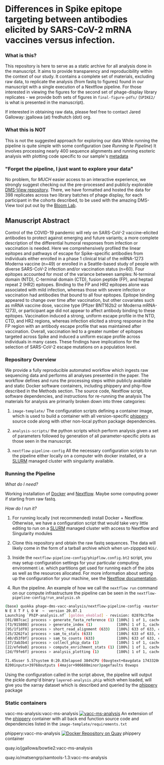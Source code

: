 # Differences in Spike epitope targeting between antibodies elicited by SARS-CoV-2 mRNA vaccines versus infection. 

### What is this?

This repository is here to serve as a static archive for all analysis done in the manuscript. 
It aims to provide transparency and reproducibility within the context of our study. 
It contains a complete set of materials, excluding raw data, 
to replicate the analysis (from fastq to figures) 
found in our manuscript with a single execution of a Nextflow pipeline.
For those interested in viewing the figures for the second set of phage-display library replicates -
we provide both sets of figures in `final-figure-pdfs/` (`SPIKE2/` is what is presented in the manuscript).

If interested in obtaining raw data,
please feel free to contact Jared Galloway:
jgallowa (at) fredhutch (dot) org. 

### What this is NOT

This is not the suggested approach for exploring our data
While running the pipeline is quite simple with some configuration (see *Running te Pipeline*)
It involves processing nearly 400 sequence alignments and running
esoteric analysis with plotting code specific to our sample's 
[metadata](nextflow-pipeline-config/sample_table.csv)

### "Forget the pipeline, I just want to explore your data"

No problem, for *MUCH* easier access to an interactive experience, 
we strongly suggest checking out the pre-processed and publicly explorable 
[DMS-View repository](https://github.com/matsengrp/vacc-dms-view-host-repo). 
There, we have formatted and hosted the data for 398 replicates across two library batches of
phage display, for each participant in the cohorts described, to be used with the amazing DMS-View
tool put out by the 
[Bloom Lab](https://research.fredhutch.org/bloom/en.html). 

## Manuscript Abstract

Control of the COVID-19 pandemic will rely on SARS-CoV-2 vaccine-elicited antibodies to protect against emerging and future variants; a more complete description of the differential humoral responses from infection or vaccination is needed. Here we comprehensively profiled the linear epitopes and pathways of escape for Spike-specific antibodies from individuals either enrolled in a phase 1 clinical trial of the mRNA-1273 Moderna vaccine (n=49) or enrolled in a Seattle-based study of people with diverse SARS-CoV-2 infection and/or vaccination status (n=60). Four epitopes accounted for most of the variance between samples: N-terminal domain (NTD), C-terminal domain (CTD), fusion peptide (FP), and heptad repeat 2 (HR2) epitopes. Binding to the FP and HR2 epitopes alone was associated with mild infection, whereas those with severe infection or vaccination had antibodies that bound to all four epitopes. Epitope binding appeared to change over time after vaccination, but other covariates such as mRNA vaccine dose, vaccine type (Pfizer BNT162b2 or Moderna mRNA-1273), or participant age did not appear to affect antibody binding to these epitopes. Vaccination induced a strong, uniform escape profile in the NTD, CTD, and HR2 regions, whereas infection elicited a strong response in the FP region with an antibody escape profile that was maintained after vaccination. Overall, vaccination led to a greater number of epitopes targeted across Spike and induced a uniform escape profile across individuals in many cases. These findings have implications for the selection of SARS-CoV-2 escape mutations on a population level. 


### Repository Overview

We provide a fully reproducible automated workflow which ingests raw sequencing data and performs all analyses presented in the paper. 
The workflow defines and runs the processing steps within publicly available and static Docker software containers, 
including phippery and phip-flow described in the Methods section. 
The source code, Nextflow script, software dependencies, and instructions for re-running the analysis 
The materials for analysis are primarily broken down into three categories:

1. `image-template/` The configuration scripts defining a container image, which is used to build 
        a container with all version-specific [phippery](https://github.com/matsengrp/phippery) source code along with other non-local python package dependencies.
        
2. `analysis-scripts/` the python scripts which perform analysis given a set of parameters followed by generation of all parameter-specific plots as those seen in the manuscript.  

3. `nextflow-pipeline-config` All the necessary configuration scripts to run the pipeline either locally on a computer with docker installed, or a [SLURM](https://slurm.schedmd.com/documentation.html) managed cluster with singularity available. 



### Running the Pipeline

*What do I need?* 

Working installation of 
[Docker](https://docs.docker.com/get-docker/) and 
[Nextflow](https://www.nextflow.io/docs/latest/getstarted.html). 
Maybe some computing power if starting from raw fastq.

*How do I run it?* 

1. For running locally (not recommended) install Docker + Nextflow. Otherwise,
we have a configuration script that would take very little editing to run on a [SLURM](https://slurm.schedmd.com/documentation.html) managed cluster with access to Nextflow and Singularity modules

2. Clone this repository and obtain the raw fastq sequences. The data will likely come in the form of a tarball archive which when un-zippped `NGS/`. 

3. Inside the `nextflow-pipeline-config/phipflow.config.bt2` script, you may setup configuration settings for your particular computing environment i.e. which partitions get used for running each of the jobs as well as the resources allocated. For more information about setting up the configuration for your machine, see the [Nextflow documentation](https://www.nextflow.io/docs/latest/config.html).

4. Run the pipeline. An example of how we call the `nextflow run` command on our compute infrastructure the pipeline can be seen in the `nextflow-pipeline-config/run_analysis.sh`

```bash
(base) quokka phage-dms-vacc-analysis/nextflow-pipeline-config ‹master*› » ./run_analysis.sh 
N E X T F L O W  ~  version 20.07.1
Launching `PhIP-analysis.nf` [golden_ekeblad] - revision: 02870c3fbe
[01/807cac] process > generate_fasta_reference (1) [100%] 1 of 1, cached: 1 ✔
[f3/915808] process > generate_index (1)           [100%] 1 of 1, cached: 1 ✔
[95/1f1df0] process > short_read_alignment (633)   [100%] 633 of 633, cached: 633 ✔
[25/3262fa] process > sam_to_stats (633)           [100%] 633 of 633, cached: 633 ✔
[40/d53f0f] process > sam_to_counts (633)          [100%] 633 of 633, cached: 633 ✔
[37/3ab3b4] process > collect_phip_data (1)        [100%] 1 of 1, cached: 1 ✔
[22/efe9a0] process > compute_enrichment_stats (1) [100%] 1 of 1, cached: 1 ✔
[2d/f9fe6f] process > analysis_plotting (1)        [100%] 1 of 1, cached: 1 ✔

71.45user 5.57system 0:20.03elapsed 384%CPU (0avgtext+0avgdata 1743320maxresident)k
8200inputs+39768outputs (4major+906688minor)pagefaults 0swaps
```

Using the configuration called in the script above, the pipeline will output the pickle dump'd binary `layered-analysis.phip` which when loaded, will give you the xarray dataset which is described and queried by the [phippery](https://github.com/matsengrp/phippery) package

### Static containers

vacc-ms-analysis:vacc-ms-analysis [![vacc-ms-analysis](https://quay.io/repository/matsengrp/vacc-ms-analysis/status "Docker Repository on Quay")](https://quay.io/repository/matsengrp/vacc-ms-analysis) An extension of the [phippery](https://github.com/matsengrp/phippery) container with all back end function source code and dependencies listed in the `image-template/requirements.txt`

phippery:vacc-ms-analysis [![Docker Repository on Quay](https://quay.io/repository/matsengrp/phippery/status "Docker Repository on Quay")](https://quay.io/repository/matsengrp/phippery) phippery container

quay.io/jgallowa/bowtie2:vacc-ms-analysis

quay.io/matsengrp/samtools-1.3:vacc-ms-analysis
